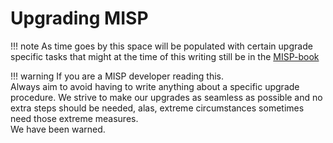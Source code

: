 # Upgrading MISP

!!! note
    As time goes by this space will be populated with certain upgrade specific tasks that might at the time of this writing still be in the [MISP-book](https://www.circl.lu/doc/misp/)

!!! warning
    If you are a MISP developer reading this.<br />
    Always aim to avoid having to write anything about a specific upgrade procedure. We strive to make our upgrades as seamless as possible and no extra steps should be needed, alas, extreme circumstances sometimes need those extreme measures.<br />
    We have been warned.
